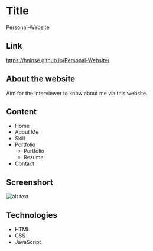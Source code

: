 # Title
Personal-Website
## Link
https://hninse.github.io/Personal-Website/

## About the website
Aim for the interviewer to know about me via this website.

## Content
* Home
* About Me
* Skill
* Portfolio
  * Portfolio
  * Resume
* Contact

## Screenshort
![alt text](http://url/to/img.png)

## Technologies
* HTML
* CSS
* JavaScript


